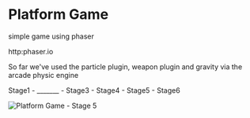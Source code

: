 # Platform Game
simple game using phaser

http:phaser.io

So far we've used the particle plugin, weapon plugin and gravity via the arcade physic engine

Stage1 - _______ - Stage3 - Stage4 - Stage5 - Stage6

![Platform Game - Stage 5](https://saturdaycodersamsterdam.github.io/Stage2.png)
